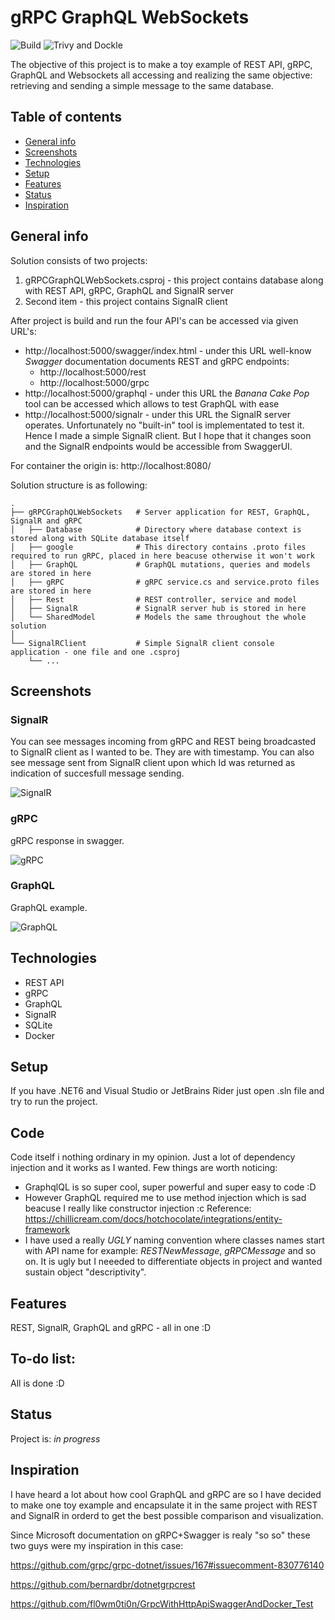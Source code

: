 # gRPC GraphQL WebSockets 

![Build](https://github.com/ArturMarekNowak/gRPCGraphQLWebSockets/actions/workflows/workflow.yml/badge.svg) ![Trivy and Dockle](https://github.com/ArturMarekNowak/gRPCGraphQLWebSockets/actions/workflows/docker-image.yml/badge.svg)


The objective of this project is to make a toy example of REST API, gRPC, GraphQL and Websockets all accessing and realizing the same objective: retrieving and sending a simple message to the same database.

## Table of contents
* [General info](#general-info)
* [Screenshots](#screenshots)
* [Technologies](#technologies)
* [Setup](#setup)
* [Features](#features)
* [Status](#status)
* [Inspiration](#inspiration)

## General info
Solution consists of two projects: 

1. gRPCGraphQLWebSockets.csproj - this project contains database along with REST API, gRPC, GraphQL and SignalR server
2. Second item - this project contains SignalR client

After project is build and run the four API's can be accessed via given URL's:

- http://localhost:5000/swagger/index.html - under this URL well-know <em>Swagger</em> documentation documents REST and gRPC endpoints:
	- http://localhost:5000/rest 
	- http://localhost:5000/grpc
- http://localhost:5000/graphql - under this URL the <em>Banana Cake Pop</em> tool can be accessed which allows to test GraphQL with ease
- http://localhost:5000/signalr - under this URL the SignalR server operates. Unfortunately no "built-in" tool is implementated to test it. Hence I made a simple SignalR client. But I hope that it changes soon and the SignalR endpoints would be accessible from SwaggerUI.

For container the origin is: http://localhost:8080/

Solution structure is as following:

    .
    ├── gRPCGraphQLWebSockets   # Server application for REST, GraphQL, SignalR and gRPC
    │	├── Database            # Directory where database context is stored along with SQLite database itself
    │	├── google     			# This directory contains .proto files required to run gRPC, placed in here beacuse otherwise it won't work
    │	├── GraphQL   			# GraphQL mutations, queries and models are stored in here
    │	├── gRPC        		# gRPC service.cs and service.proto files are stored in here
    │	├── Rest         		# REST controller, service and model
    │	├── SignalR    			# SignalR server hub is stored in here
    │	└── SharedModel      	# Models the same throughout the whole solution
    │        
    └── SignalRClient           # Simple SignalR client console application - one file and one .csproj
        └── ...               

## Screenshots

### SignalR 

You can see messages incoming from gRPC and REST being broadcasted to SignalR client as I wanted to be. They are with timestamp. You can also see message sent from SignalR client upon which Id was returned as indication of succesfull message sending. 

![SignalR](https://i.imgur.com/2jX7WWi.gif)


### gRPC

gRPC response in swagger.

![gRPC](https://i.imgur.com/rCKMYax.png)


### GraphQL

GraphQL example.

![GraphQL](https://imgur.com/1sUrFhg.gif)

## Technologies
* REST API 
* gRPC
* GraphQL
* SignalR
* SQLite
* Docker

## Setup
If you have .NET6 and Visual Studio or JetBrains Rider just open .sln file and try to run the project.

## Code
Code itself i nothing ordinary in my opinion. Just a lot of dependency injection and it works as I wanted. Few things are worth noticing:

- GraphqlQL is so super cool, super powerful and super easy to code :D
- However GraphQL required me to use method injection which is sad beacuse I really like constructor injection :c Reference: https://chillicream.com/docs/hotchocolate/integrations/entity-framework
- I have used a really <em>UGLY</em> naming convention where classes names start with API name for example: <em>RESTNewMessage</em>, <em>gRPCMessage</em> and so on. It is ugly but I neeeded to differentiate objects in project and wanted sustain object "descriptivity".

## Features
REST, SignalR, GraphQL and gRPC - all in one :D

## To-do list:
All is done :D

## Status
Project is: _in progress_

## Inspiration
I have heard a lot about how cool GraphQL and gRPC are so I have decided to make one toy example and encapsulate it in the same project with REST and SignalR in orderd to get the best possible comparison and visualization.

Since Microsoft documentation on gRPC+Swagger is realy "so so" these two guys were my inspiration in this case: 

https://github.com/grpc/grpc-dotnet/issues/167#issuecomment-830776140

https://github.com/bernardbr/dotnetgrpcrest

https://github.com/fl0wm0ti0n/GrpcWithHttpApiSwaggerAndDocker_Test
